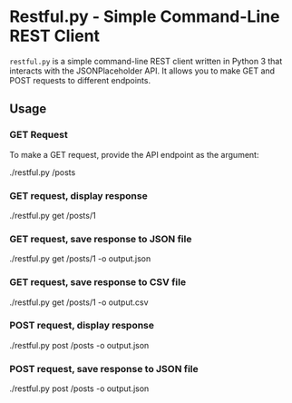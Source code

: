 # Restful.py - Simple Command-Line REST Client

`restful.py` is a simple command-line REST client written in Python 3 that interacts with the JSONPlaceholder API. It allows you to make GET and POST requests to different endpoints.

## Usage

### GET Request

To make a GET request, provide the API endpoint as the argument:

./restful.py /posts

### GET request, display response
./restful.py get /posts/1

### GET request, save response to JSON file
./restful.py get /posts/1 -o output.json

### GET request, save response to CSV file
./restful.py get /posts/1 -o output.csv

### POST request, display response
./restful.py post /posts -o output.json

### POST request, save response to JSON file
./restful.py post /posts -o output.json
